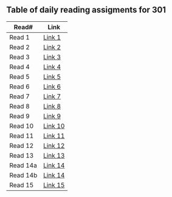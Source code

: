## Table of daily reading assigments for 301

Read#  |  Link
---------|--------
Read 1   | [Link 1](https://raghadanees.github.io/reading-notes/301class1)
Read 2   | [Link 2](https://raghadanees.github.io/reading-notes/301class2)
Read 3   | [Link 3](https://raghadanees.github.io/reading-notes/301class3)
Read 4   | [Link 4](https://raghadanees.github.io/reading-notes/301class4)
Read 5   | [Link 5](https://raghadanees.github.io/reading-notes/301class5)
Read 6   | [Link 6](https://raghadanees.github.io/reading-notes/301class6)
Read 7   | [Link 7](https://raghadanees.github.io/reading-notes/301class7)
Read 8   | [Link 8](https://raghadanees.github.io/reading-notes/301class8)
Read 9   | [Link 9](https://raghadanees.github.io/reading-notes/301class9)
Read 10  | [Link 10](https://raghadanees.github.io/reading-notes/301class10)
Read 11  | [Link 11](https://raghadanees.github.io/reading-notes/301class11)
Read 12  | [Link 12](https://raghadanees.github.io/reading-notes/301class12)
Read 13  | [Link 13](https://raghadanees.github.io/reading-notes/301class13)
Read 14a  | [Link 14](https://raghadanees.github.io/reading-notes/301class14a)
Read 14b | [Link 14](https://raghadanees.github.io/reading-notes/301class14b)
Read 15  | [Link 15](https://raghadanees.github.io/reading-notes/301class15)